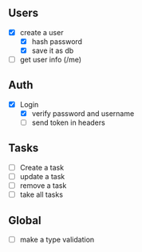 ## Users
- [x] create a user
  - [x] hash password
  - [x] save it as db
- [ ] get user info (/me)

## Auth
- [x] Login
  - [x] verify password and username
  - [ ] send token in headers

## Tasks
- [ ] Create a task
- [ ] update a task
- [ ] remove a task
- [ ] take all tasks

## Global
- [ ] make a type validation